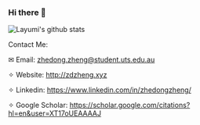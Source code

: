 ### Hi there 👋

<!--
**layumi/layumi** is a ✨ _special_ ✨ repository because its `README.md` (this file) appears on your GitHub profile.

Here are some ideas to get you started:

- 🔭 I’m currently working on ...
- 🌱 I’m currently learning ...
- 👯 I’m looking to collaborate on ...
- 🤔 I’m looking for help with ...
- 💬 Ask me about ...
- 📫 How to reach me: ...
- 😄 Pronouns: ...
- ⚡ Fun fact: ...
-->

![Layumi's github stats](https://github-readme-stats.vercel.app/api?username=layumi&show_icons=true&count_private=true&hide=prs&theme=default_repocard)

Contact Me:

✉ Email: zhedong.zheng@student.uts.edu.au

✧ Website: http://zdzheng.xyz

✧ Linkedin: https://www.linkedin.com/in/zhedongzheng/

✧ Google Scholar: https://scholar.google.com/citations?hl=en&user=XT17oUEAAAAJ 

<meta name="og:image" content="https://zdzheng.xyz/images/profile.webp">

